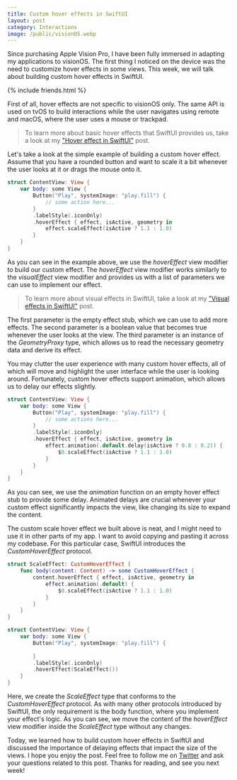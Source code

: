 ```yaml
---
title: Custom hover effects in SwiftUI
layout: post
category: Interactions
image: /public/visionOS.webp
---
```


Since purchasing Apple Vision Pro, I have been fully immersed in adapting my applications to visionOS. The first thing I noticed on the device was the need to customize hover effects in some views. This week, we will talk about building custom hover effects in SwiftUI.

{% include friends.html %}

First of all, hover effects are not specific to visionOS only. The same API is used on tvOS to build interactions while the user navigates using remote and macOS, where the user uses a mouse or trackpad.

> To learn more about basic hover effects that SwiftUI provides us, take a look at my ["Hover effect in SwiftUI"](/2020/03/25/hover-effect-in-swiftui/) post.

Let's take a look at the simple example of building a custom hover effect. Assume that you have a rounded button and want to scale it a bit whenever the user looks at it or drags the mouse onto it.

```swift
struct ContentView: View {
    var body: some View {
        Button("Play", systemImage: "play.fill") {
            // some action here...
        }
        .labelStyle(.iconOnly)
        .hoverEffect { effect, isActive, geometry in
            effect.scaleEffect(isActive ? 1.1 : 1.0)   
        }
    }
}
```

As you can see in the example above, we use the *hoverEffect* view modifier to build our custom effect. The *hoverEffect* view modifier works similarly to the *visualEffect* view modifier and provides us with a list of parameters we can use to implement our effect.

> To learn more about visual effects in SwiftUI, take a look at my ["Visual effects in SwiftUI"](/2023/11/07/visual-effects-in-swiftui/) post.

The first parameter is the empty effect stub, which we can use to add more effects. The second parameter is a boolean value that becomes true whenever the user looks at the view. The third parameter is an instance of the *GeometryProxy* type, which allows us to read the necessary geometry data and derive its effect.

You may clutter the user experience with many custom hover effects, all of which will move and highlight the user interface while the user is looking around. Fortunately, custom hover effects support animation, which allows us to delay our effects slightly.

```swift
struct ContentView: View {
    var body: some View {
        Button("Play", systemImage: "play.fill") {
            // some actions here...
        }
        .labelStyle(.iconOnly)
        .hoverEffect { effect, isActive, geometry in
            effect.animation(.default.delay(isActive ? 0.8 : 0.2)) {
                $0.scaleEffect(isActive ? 1.1 : 1.0)
            }
        }
    }
}
```

As you can see, we use the *animation* function on an empty hover effect stub to provide some delay. Animated delays are crucial whenever your custom effect significantly impacts the view, like changing its size to expand the content.

The custom scale hover effect we built above is neat, and I might need to use it in other parts of my app. I want to avoid copying and pasting it across my codebase. For this particular case, SwiftUI introduces the *CustomHoverEffect* protocol.

```swift
struct ScaleEffect: CustomHoverEffect {
    func body(content: Content) -> some CustomHoverEffect {
        content.hoverEffect { effect, isActive, geometry in
            effect.animation(.default) {
                $0.scaleEffect(isActive ? 1.1 : 1.0)
            }
        }
    }
}

struct ContentView: View {
    var body: some View {
        Button("Play", systemImage: "play.fill") {
            
        }
        .labelStyle(.iconOnly)
        .hoverEffect(ScaleEffect())
    }
}
```

Here, we create the *ScaleEffect* type that conforms to the *CustomHoverEffect* protocol. As with many other protocols introduced by SwiftUI, the only requirement is the body function, where you implement your effect's logic. As you can see, we move the content of the *hoverEffect* view modifier inside the *ScaleEffect* type without any changes.

Today, we learned how to build custom hover effects in SwiftUI and discussed the importance of delaying effects that impact the size of the views. I hope you enjoy the post. Feel free to follow me on [Twitter](https://twitter.com/mecid) and ask your questions related to this post. Thanks for reading, and see you next week!

